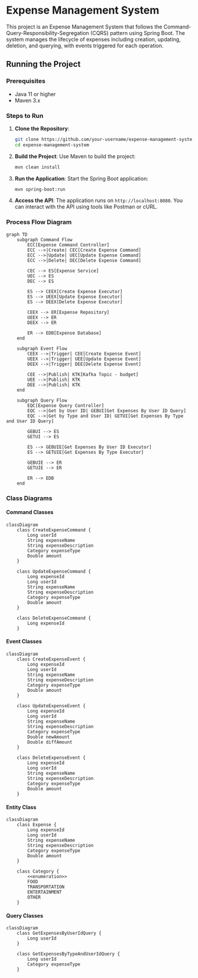
# Expense Management System

This project is an Expense Management System that follows the Command-Query-Responsibility-Segregation (CQRS) pattern using Spring Boot. The system manages the lifecycle of expenses including creation, updating, deletion, and querying, with events triggered for each operation.

## Running the Project

### Prerequisites

- Java 11 or higher
- Maven 3.x

### Steps to Run

1. **Clone the Repository**:
   ```sh
   git clone https://github.com/your-username/expense-management-system.git
   cd expense-management-system
   ```

2. **Build the Project**:
   Use Maven to build the project:
   ```sh
   mvn clean install
   ```

3. **Run the Application**:
   Start the Spring Boot application:
   ```sh
   mvn spring-boot:run
   ```

4. **Access the API**:
   The application runs on `http://localhost:8080`. You can interact with the API using tools like Postman or cURL.

### Process Flow Diagram

```mermaid
graph TD
    subgraph Command Flow
        ECC[Expense Command Controller]
        ECC -->|Create| CEC[Create Expense Command]
        ECC -->|Update| UEC[Update Expense Command]
        ECC -->|Delete| DEC[Delete Expense Command]

        CEC --> ES[Expense Service]
        UEC --> ES
        DEC --> ES

        ES --> CEEX[Create Expense Executor]
        ES --> UEEX[Update Expense Executor]
        ES --> DEEX[Delete Expense Executor]

        CEEX --> ER[Expense Repository]
        UEEX --> ER
        DEEX --> ER

        ER --> EDB[Expense Database]
    end

    subgraph Event Flow
        CEEX -->|Trigger| CEE[Create Expense Event]
        UEEX -->|Trigger| UEE[Update Expense Event]
        DEEX -->|Trigger| DEE[Delete Expense Event]

        CEE -->|Publish| KTK[Kafka Topic - budget]
        UEE -->|Publish| KTK
        DEE -->|Publish| KTK
    end

    subgraph Query Flow
        EQC[Expense Query Controller]
        EQC -->|Get by User ID| GEBUI[Get Expenses By User ID Query]
        EQC -->|Get by Type and User ID| GETUI[Get Expenses By Type and User ID Query]

        GEBUI --> ES
        GETUI --> ES

        ES --> GEBUIE[Get Expenses By User ID Executor]
        ES --> GETUIE[Get Expenses By Type Executor]

        GEBUIE --> ER
        GETUIE --> ER

        ER --> EDB
    end
```

### Class Diagrams

#### Command Classes

```mermaid
classDiagram
    class CreateExpenseCommand {
        Long userId
        String expenseName
        String expenseDescription
        Category expenseType
        Double amount
    }

    class UpdateExpenseCommand {
        Long expenseId
        Long userId
        String expenseName
        String expenseDescription
        Category expenseType
        Double amount
    }

    class DeleteExpenseCommand {
        Long expenseId
    }
```

#### Event Classes

```mermaid
classDiagram
    class CreateExpenseEvent {
        Long expenseId
        Long userId
        String expenseName
        String expenseDescription
        Category expenseType
        Double amount
    }

    class UpdateExpenseEvent {
        Long expenseId
        Long userId
        String expenseName
        String expenseDescription
        Category expenseType
        Double newAmount
        Double diffAmount
    }

    class DeleteExpenseEvent {
        Long expenseId
        Long userId
        String expenseName
        String expenseDescription
        Category expenseType
        Double amount
    }
```

#### Entity Class

```mermaid
classDiagram
    class Expense {
        Long expenseId
        Long userId
        String expenseName
        String expenseDescription
        Category expenseType
        Double amount
    }

    class Category {
        <<enumeration>>
        FOOD
        TRANSPORTATION
        ENTERTAINMENT
        OTHER
    }
```

#### Query Classes

```mermaid
classDiagram
    class GetExpensesByUserIdQuery {
        Long userId
    }

    class GetExpensesByTypeAndUserIdQuery {
        Long userId
        Category expenseType
    }
```

